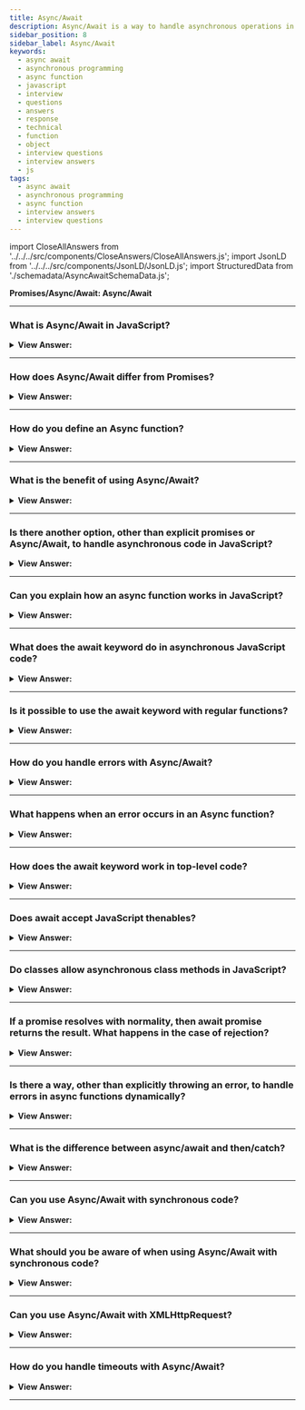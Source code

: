 ```yaml
---
title: Async/Await
description: Async/Await is a way to handle asynchronous operations in a synchronous manner. An async function is a function declared with the async keyword. Questions
sidebar_position: 8
sidebar_label: Async/Await
keywords:
  - async await
  - asynchronous programming
  - async function
  - javascript
  - interview
  - questions
  - answers
  - response
  - technical
  - function
  - object
  - interview questions
  - interview answers
  - js
tags:
  - async await
  - asynchronous programming
  - async function
  - interview answers
  - interview questions
---
```


import CloseAllAnswers from '../../../src/components/CloseAnswers/CloseAllAnswers.js';
import JsonLD from '../../../src/components/JsonLD/JsonLD.js';
import StructuredData from './schemadata/AsyncAwaitSchemaData.js';

<JsonLD data={StructuredData} />

<head>
  <title>Async/Await | JavaScript Frontend Phone Interview Questions</title>
</head>

**Promises/Async/Await: Async/Await**

<CloseAllAnswers />

---

### What is Async/Await in JavaScript?

<details>
  <summary><strong>View Answer:</strong></summary>
  <div>
  <div><strong>Interview Response:</strong> Async/Await is a syntax in JavaScript for handling promises, allowing for writing asynchronous code in a sequential manner. It makes promise-based code easier to read and understand, improving code quality and maintainability.
  </div><br />
  <div><strong className="codeExample">Code Example:</strong><br /><br />

  <div></div>

```javascript
async function getPost() {
    const response = await fetch('https://jsonplaceholder.typicode.com/posts/1');
    const data = await response.json();
    return data;
}

getPost().then(data => console.log(data));
```

In this example, `getPost` is an async function that fetches a post from an API. It uses the 'await' keyword to pause execution until the fetch and the subsequent conversion to JSON are complete. The function returns a Promise, which is then handled with a .then() method to log the returned data.

  </div>
  </div>
</details>

---

### How does Async/Await differ from Promises?

<details>
  <summary><strong>View Answer:</strong></summary>
  <div>
  <div><strong>Interview Response:</strong> Async/Await and Promises both handle asynchronous operations, but Async/Await provides a cleaner, more readable syntax. It allows writing asynchronous code that appears synchronous, improving readability and error handling compared to Promises.
  </div><br />
  <div><strong className="codeExample">Code Example:</strong><br /><br />

  <div></div>

Sure, here is an example showing how Async/Await and Promises are used for the same task:

Using Promises:

```javascript
function getPost() {
    fetch('https://jsonplaceholder.typicode.com/posts/1')
        .then(response => response.json())
        .then(data => console.log(data))
        .catch(error => console.error(error));
}
getPost();
```

Using Async/Await:

```javascript
async function getPost() {
    try {
        const response = await fetch('https://jsonplaceholder.typicode.com/posts/1');
        const data = await response.json();
        console.log(data);
    } catch (error) {
        console.error(error);
    }
}
getPost();
```

---

:::note
Both examples fetch a post from an API and log it to the console. The Async/Await version is easier to read and understand, due to its synchronous-like style. Error handling is also clearer with Async/Await using try/catch blocks.
:::

  </div>
  </div>
</details>

---

### How do you define an Async function?

<details>
  <summary><strong>View Answer:</strong></summary>
  <div>
  <div><strong>Interview Response:</strong> In JavaScript, you define an async function by prefixing the function declaration with the 'async' keyword. This informs JavaScript the function returns a promise.
  </div><br />
  <div><strong className="codeExample">Code Example:</strong><br /><br />

  <div></div>

```js
async function fetchData() {
    const response = await fetch('https://jsonplaceholder.typicode.com/posts/1');
    const data = await response.json();
    return data;
}
```

  </div>
  </div>
</details>

---

### What is the benefit of using Async/Await?

<details>
  <summary><strong>View Answer:</strong></summary>
  <div>
  <div><strong>Interview Response:</strong> Async/Await in JavaScript provides a simpler, more readable syntax for asynchronous code. It makes it easier to write, understand, and debug complex Promise-based code, resulting in improved maintainability and code quality.
  </div>
  </div>
</details>

---

### Is there another option, other than explicit promises or Async/Await, to handle asynchronous code in JavaScript?

<details>
  <summary><strong>View Answer:</strong></summary>
  <div>
  <div><strong>Interview Response:</strong> Yes, Callbacks and Event Listeners are alternatives to Promises and Async/Await for handling asynchronous code in JavaScript. However, they can result in "callback hell" with complex, nested code, and may lack clear error handling.
</div><br />
  <div><strong className="codeExample">Code Example:</strong><br /><br />

  <div></div>

```javascript
const fs = require('fs');

fs.readFile('somefile.txt', 'utf8', function(err, data) {
    if (err) {
        return console.log(err);
    }
    console.log(data);
});
```

In this example, 'readFile' is an asynchronous function that reads a file. When it's done, it calls the callback function we've provided. If there was an error reading the file, it logs the error. If not, it logs the file's contents. This is a typical pattern when using callbacks to handle asynchronous operations in JavaScript.

**Here's an example using callbacks to handle asynchronous operations:**

```javascript
function asyncOperation(callback) {
    setTimeout(() => {
        callback('Data from async operation');
    }, 1000);
}

asyncOperation((data) => {
    console.log(data); // Logs "Data from async operation" after 1 second
});
```

In this example, `asyncOperation` is a function that simulates an asynchronous operation using `setTimeout`. It accepts a callback function as an argument, and calls this function with the result of the operation once it's done.

  </div>
  </div>
</details>

---

### Can you explain how an async function works in JavaScript?

<details>
  <summary><strong>View Answer:</strong></summary>
  <div>
  <div><strong>Interview Response:</strong> An async function in JavaScript automatically wraps its returned value in a Promise. If it contains 'await', execution pauses until the awaited Promise settles. If an error occurs, the returned Promise is rejected.
</div><br />
  <div><strong>Technical Response:</strong> An async function is a function declared with the async keyword, and the await keyword gets permitted within them. The async and await keywords enable asynchronous, promise-based behavior to be written in a cleaner style, avoiding the need to configure promise chains explicitly. Async functions can contain zero or more await expressions. Await expressions make promise-returning functions seem synchronous by suspending the code execution until the returned promise is fulfilled or rejected. The resolved value of the promise gets treated as a return value of the await expression. Async and await allow you to wrap asynchronous code in regular try/catch statements.
</div><br />
  <div><strong className="codeExample">Code Example:</strong><br /><br />

<strong>Syntax: </strong> async function name([param[, param[, ...param]]]) &#123; statements &#125;;<br /><br />

  <div></div>

**Here's an example to explain how an async function works in JavaScript:**

```javascript
async function fetchData() {
    try {
        const response = await fetch('https://jsonplaceholder.typicode.com/posts/1');
        const data = await response.json();
        console.log(data);
    } catch (error) {
        console.error('An error occurred:', error);
    }
}

fetchData();
```

In this example, `fetchData` is an async function. The 'async' keyword tells JavaScript that this function will return a Promise. Within the function, 'await' is used to pause execution until the fetch Promise and the subsequent json conversion Promise are both settled. If an error occurs during the fetch or json conversion, the function will catch it and log it to the console.

  </div>
  </div>
</details>

---

### What does the await keyword do in asynchronous JavaScript code?

<details>
  <summary><strong>View Answer:</strong></summary>
  <div>
  <div><strong>Interview Response:</strong> In JavaScript, the 'await' keyword, used within an async function, pauses execution until the Promise it's awaiting is settled (either resolved or rejected), then resumes execution, returning the Promise's outcome.
</div><br />
  <div><strong className="codeExample">Code Example:</strong><br /><br />

<strong>Syntax: </strong> let value = await promise<br /><br />

  <div></div>

```js
async function f() {
  let promise = new Promise((resolve, reject) => {
    setTimeout(() => resolve('done!'), 1000);
  });

  let result = await promise; // wait until the promise resolves (*)

  console.log(result); // "done!"
}

f();
```

  </div>
  </div>
</details>

---

### Is it possible to use the await keyword with regular functions?

<details>
  <summary><strong>View Answer:</strong></summary>
  <div>
  <div><strong>Interview Response:</strong> No, the 'await' keyword can only be used within an async function in JavaScript. If used outside an async function, a syntax error will be thrown. However, it can await any Promise, not just those from async functions.
</div><br />
  <div><strong className="codeExample">Code Example:</strong><br /><br />

  <div></div>

Here's an example of trying to use 'await' in a regular function.

```javascript
function regularFunction() {
    const data = await fetch('https://jsonplaceholder.typicode.com/posts/1'); // SyntaxError: await is only valid in async function
    console.log(data);
}

regularFunction();
```

In this example, we're trying to use 'await' within a regular function, not an async function. This will cause a SyntaxError, because 'await' is only valid inside async functions. This code will not work. The 'await' keyword can only be used within an async function.

---

:::warning
We may get this error if we forget to put async before a function. As said, await only works inside an async function.
:::

  </div>
  </div>
</details>

---

### How do you handle errors with Async/Await?

<details>
  <summary><strong>View Answer:</strong></summary>
  <div>
  <div><strong>Interview Response:</strong> Errors with Async/Await in JavaScript are handled using try/catch blocks. 'try' executes async code, and if an error occurs, control is passed to 'catch' to handle the error.
  </div><br />
  <div><strong className="codeExample">Code Example:</strong><br /><br />

  <div></div>

```javascript
async function example() {
  try {
    await someAsyncOperation();
  } catch (error) {
    console.error(error);
  }
}
```

  </div>
  </div>
</details>

---

### What happens when an error occurs in an Async function?

<details>
  <summary><strong>View Answer:</strong></summary>
  <div>
  <div><strong>Interview Response:</strong> When an error occurs in an async function in JavaScript, the function rejects the promise it returned with the error. This error can be caught and handled using a .catch() method or a try/catch block.
  </div><br />
  <div><strong className="codeExample">Code Example:</strong><br /><br />

  <div></div>

Here's an example of what happens when an error occurs in an async function in JavaScript:

```javascript
async function fetchData() {
    try {
        const response = await fetch('https://invalid-url');
        const data = await response.json();
        console.log(data);
    } catch (error) {
        console.error('An error occurred:', error);
    }
}

fetchData();
```

In this example, the URL for the fetch request is invalid, so an error occurs when we try to fetch from it. Because the error occurs inside an async function, it's caught by the catch block and logged to the console. If there was no catch block, the Promise returned by `fetchData` would be rejected with the error.

  </div>
  </div>
</details>

---

### How does the await keyword work in top-level code?

<details>
  <summary><strong>View Answer:</strong></summary>
  <div>
  <div><strong>Interview Response:</strong> Top-level await is allowed in JavaScript modules. This means you can use 'await' outside of async functions in module code, enabling you to await Promises at the top level of your program without wrapping them in async functions.
</div><br />
  <div><strong className="codeExample">Code Example:</strong><br /><br />

  <div></div>

Here is an example of how 'await' can be used in top-level code in JavaScript, provided your environment supports ECMAScript 2022 or later:

```javascript
// Assuming fetchJson is a function that returns a promise
import { fetchJson } from './myModule.js';

const data = await fetchJson('https://jsonplaceholder.typicode.com/posts/1');
console.log(data);
```

In this example, the 'await' keyword is used at the top level of a module, outside of any async function. It pauses the execution of the module until the Promise returned by `fetchJson` is fulfilled, and then logs the resulting data.

---

:::note
You should note that a new feature of the V8 engine allows top-level await in JS modules, but this should not be mistaken for a fix outside of modules or Node.js.
:::

  </div>
  </div>
</details>

---

### Does await accept JavaScript thenables?

<details>
  <summary><strong>View Answer:</strong></summary>
  <div>
  <div><strong>Interview Response:</strong> Yes, the 'await' keyword in JavaScript accepts Thenables (objects with a 'then' method). It will convert a Thenable into a Promise, effectively allowing any Thenable to be awaited, not just native Promises.
</div><br />
  <div><strong className="codeExample">Code Example:</strong><br /><br />

  <div></div>

```js
class Thenable {
  constructor(num) {
    this.num = num;
  }
  then(resolve, reject) {
    console.log(resolve);
    // resolve with this.num*2 after 1000ms
    setTimeout(() => resolve(this.num * 2), 1000); // (*)
  }
}

async function f() {
  // waits for 1 second, then result becomes 2
  let result = await new Thenable(1);
  console.log(result);
}

f();
```

  </div>
  </div>
</details>

---

### Do classes allow asynchronous class methods in JavaScript?

<details>
  <summary><strong>View Answer:</strong></summary>
  <div>
  <div><strong>Interview Response:</strong> Yes, classes in JavaScript allow asynchronous class methods. You can declare an async method within a class by using the 'async' keyword, just like with regular functions, allowing 'await' to be used within them.
</div><br />
  <div><strong className="codeExample">Code Example:</strong><br /><br />

  <div></div>

```js
class Person {
  constructor(first, last, age, gender, interests) {
    this.name = {
      first,
      last,
    };
    this.age = age;
    this.gender = gender;
    this.interests = interests;
  }

  async greeting() {
    return await Promise.resolve(`Hi! I'm ${this.name.first}`);
  }

  farewell() {
    console.log(`${this.name.first} has left the building. Bye for now!`);
  }
}

let han = new Person('Han', 'Solo', 25, 'male', ['Smuggling']);

han.greeting().then(console.log); // returns Hi! I'm Han
```

  </div>
  </div>
</details>

---

### If a promise resolves with normality, then await promise returns the result. What happens in the case of rejection?

<details>
  <summary><strong>View Answer:</strong></summary>
  <div>
  <div><strong>Interview Response:</strong> If a Promise is rejected, using 'await' on it will throw the rejection reason as an error. This error can be caught and handled using a try/catch block in the async function where 'await' is used.
</div><br />
  <div><strong className="codeExample">Code Example:</strong><br /><br />

  <div></div>

Here's an example that shows what happens when a Promise is rejected in an async function:

```javascript
async function fetchWithRejection() {
    try {
        // This Promise is immediately rejected with the string 'An error occurred.'
        const response = await Promise.reject('An error occurred.');
        console.log(response);
    } catch (error) {
        console.error('Caught an error:', error); // Logs 'Caught an error: An error occurred.'
    }
}

fetchWithRejection();
```

In this example, we're awaiting a Promise that is immediately rejected. Because 'await' throws any rejections as errors, the rejection is caught by the catch block and logged to the console. If there was no catch block, the Promise returned by `fetchWithRejection` would be rejected with the error.

---

This is a simplified example to show the difference between throwing an error vs using Promise.reject().

```js
async function f() {
  await Promise.reject(new Error('Whoops!'));
}

// …is the same as this:

async function f() {
  throw new Error('Whoops!');
}
```

  </div>
  </div>
</details>

---

### Is there a way, other than explicitly throwing an error, to handle errors in async functions dynamically?

<details>
  <summary><strong>View Answer:</strong></summary>
  <div>
  <div><strong>Interview Response:</strong> Yes, you can use the .catch() method on the Promise returned by the async function. It will catch any errors thrown inside the function, including those caused by rejected Promises awaited within the function.</div><br />
  <div><strong>Technical Response:</strong> Yes, two approaches can be used, including the try…catch method commonly used with promises. We can catch that error using try..catch, the same way as a regular throw. In the case of an error, the control jumps to the catch block. <br /><br />We can also wrap multiple lines to ensure handling of multiple error handling. If we don’t have a try..catch, then the promise generated by the call of the async function f() becomes rejected. We can append .catch to handle it. We can also catch such errors using a global unhandledrejection event handler.
</div><br />
  <div><strong className="codeExample">Code Example:</strong><br /><br />

  <div></div>

```js
// Try...Catch
async function f() {
  try {
    let response = await fetch('/no-user-here');
    let user = await response.json();
  } catch (err) {
    // catches errors both in fetch and response.json
    console.log(err);
  }
}

f();

// Appending catch to an async function
async function f() {
  let response = await fetch('http://no-such-url');
}

// f() becomes a rejected promise
f().catch(console.log); // TypeError: failed to fetch // (*)
```

  </div>
  </div>
</details>

---

### What is the difference between async/await and then/catch?

<details>
  <summary><strong>View Answer:</strong></summary>
  <div>
  <div><strong>Interview Response:</strong> Both Async/Await and then/catch handle Promises in JavaScript. Async/Await provides a cleaner, more synchronous-looking syntax, improving readability. Then/catch uses chaining, which can result in deeply nested, harder-to-read code. Both handle errors differently.
  </div><br />
  <div><strong className="codeExample">Code Example:</strong><br /><br />

  <div></div>

Here are examples illustrating the difference between async/await and then/catch:

**Using then/catch:**

```javascript
fetch('https://jsonplaceholder.typicode.com/posts/1')
    .then(response => response.json())
    .then(data => console.log(data))
    .catch(error => console.error('Error:', error));
```

**Using async/await:**

```javascript
async function fetchData() {
    try {
        const response = await fetch('https://jsonplaceholder.typicode.com/posts/1');
        const data = await response.json();
        console.log(data);
    } catch (error) {
        console.error('Error:', error);
    }
}
fetchData();
```

Both examples accomplish the same task, but the async/await version has a more synchronous-like, cleaner syntax and provides easier error handling using try/catch blocks.

  </div>
  </div>
</details>

---

### Can you use Async/Await with synchronous code?

<details>
  <summary><strong>View Answer:</strong></summary>
  <div>
  <div><strong>Interview Response:</strong> Yes, you can use Async/Await with synchronous code in JavaScript. However, using 'await' on non-Promise code will simply return the value immediately, without creating an asynchronous operation.
  </div><br />
  <div><strong className="codeExample">Code Example:</strong><br /><br />

  <div></div>

Here's an example showing how you might use async/await with synchronous code:

```javascript
function calculateSum(a, b) {
    return a + b;
}

async function calculateAndLogSum() {
    const sum = await calculateSum(5, 10);
    console.log(sum); // Logs 15
}

calculateAndLogSum();
```

In this example, `calculateSum` is a synchronous function, but it's used with 'await' inside an async function. This works, but it's unnecessary - the 'await' keyword doesn't have any effect because `calculateSum` doesn't return a Promise. It would be more appropriate to use 'await' with asynchronous code.

  </div>
  </div>
</details>

---

### What should you be aware of when using Async/Await with synchronous code?

<details>
  <summary><strong>View Answer:</strong></summary>
  <div>
  <div><strong>Interview Response:</strong> When using Async/Await with synchronous code, we should be aware that 'await' will block execution until the Promise resolves, potentially making the synchronous code run slower. Use 'await' judiciously to prevent unnecessary blocking.
  </div>
  </div>
</details>

---

### Can you use Async/Await with XMLHttpRequest?

<details>
  <summary><strong>View Answer:</strong></summary>
  <div>
  <div><strong>Interview Response:</strong> Yes, you can wrap XMLHttpRequest in a Promise and then use Async/Await. However, it's more common to use Async/Await with modern Fetch API or Axios, which return Promises natively and offer more features and better error handling.
  </div><br />
  <div><strong className="codeExample">Code Example:</strong><br /><br />

  <div></div>

```javascript
function makeRequest(method, url) {
    return new Promise(function (resolve, reject) {
        let xhr = new XMLHttpRequest();
        xhr.open(method, url);
        xhr.onload = function () {
            if (this.status >= 200 && this.status < 300) {
                resolve(xhr.response);
            } else {
                reject({
                    status: this.status,
                    statusText: xhr.statusText
                });
            }
        };
        xhr.onerror = function () {
            reject({
                status: this.status,
                statusText: xhr.statusText
            });
        };
        xhr.send();
    });
}

async function fetchData() {
    try {
        const data = await makeRequest('GET', 'https://api.example.com/data');
        console.log(data);
    } catch (err) {
        console.error('Error:', err.statusText);
    }
}

fetchData();
```

In this example, `makeRequest()` function returns a Promise that resolves or rejects based on the XMLHttpRequest's response. The `fetchData()` function is an async function that awaits the response from `makeRequest()`. If the request is successful, it logs the response; if it fails, it logs the error.

---

:::note
However, if you're working in a modern JavaScript environment, the Fetch API with async/await would be more recommended than XMLHttpRequest, as it's more flexible and simpler to use.
:::

  </div>
  </div>
</details>

---

### How do you handle timeouts with Async/Await?

<details>
  <summary><strong>View Answer:</strong></summary>
  <div>
  <div><strong>Interview Response:</strong> You can handle timeouts with Async/Await by creating a promise that rejects after a certain amount of time, and use Promise.race to race your async function against this timeout promise.
  </div><br />
  <div><strong className="codeExample">Code Example:</strong><br /><br />

  <div></div>

```javascript
function timeout(ms) {
    return new Promise((resolve, reject) => {
        setTimeout(() => {
            reject(new Error(`Timed out after ${ms} ms`));
        }, ms);
    });
}

async function fetchWithTimeout(resource, options) {
    const { timeout = 8000 } = options;

    const controller = new AbortController();
    const id = setTimeout(() => controller.abort(), timeout);

    const response = await fetch(resource, {
        ...options,
        signal: controller.signal
    });
    clearTimeout(id);

    return response;
}

async function fetchData() {
    try {
        const res = await fetchWithTimeout('https://api.example.com/data', { timeout: 5000 });
        const data = await res.json();
        console.log(data);
    } catch (error) {
        console.log('Fetch error: ', error.message);
    }
}

fetchData();
```

In this example, the `fetchWithTimeout()` function will attempt to fetch data from a resource, but if it doesn't get a response within the specified timeout (in milliseconds), it will abort the request and throw an error. The `fetchData()` function catches this error and logs it. This allows you to handle timeout errors in a more elegant and efficient way.

  </div>
  </div>
</details>

---
